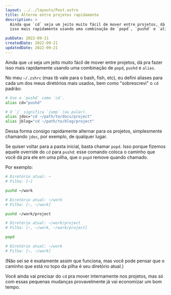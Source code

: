 ```yaml
---
layout: ../../layouts/Post.astro
title: Alterne entre projetos rapidamente
description: >
  Ainda que `cd` seja um jeito muito fácil de mover entre projetos, dá pra fazer
  isso mais rapidamente usando uma combinação de `popd`, `pushd` e `alias`.

pubDate: 2022-09-21
createdDate: 2022-09-21
updatedDate: 2022-09-21
---
```


Ainda que `cd` seja um jeito muito fácil de mover entre projetos, dá pra fazer
isso mais rapidamente usando uma combinação de `popd`, `pushd` e `alias`.

No meu `~/.zshrc` (mas tb vale para o bash, fish, etc), eu defini aliases para
cada um dos meus diretórios mais usados, bem como "sobrescrevi" o `cd` padrão:

```bash
# Use o `pushd` como `cd`.
alias cd="pushd"

# O `j` significa `jump` (ou pular).
alias jdoc="cd ~/path/to/docs/project"
alias jblog="cd ~/path/to/blog/project"
```

Dessa forma consigo rapidamente alternar para os projetos, simplesmente chamando
`jdoc`, por exemplo, de qualquer lugar.

Se quiser voltar para a pasta inicial, basta chamar `popd`. Isso porque fizemos
aquele override do `cd` para `pushd`: esse comando coloca o caminho que você dá
pra ele em uma pilha, que o `popd` remove quando chamado.

Por exemplo:

```bash
# Diretório atual: ~
# Pilha: [~]

pushd ~/work

# Diretório atual: ~/work
# Pilha: [~, ~/work]

pushd ~/work/project

# Diretório atual: ~/work/project
# Pilha: [~, ~/work, ~/work/project]

popd

# Diretório atual: ~/work
# Pilha: [~, ~/work]
```

(Não sei se é exatamente assim que funciona, mas você pode pensar que o caminho
que está no topo da pilha é seu diretório atual.)

Você ainda vai precisar do `cd` pra mover internamente nos projetos, mas só com
essas pequenas mudanças provavelmente já vai economizar um bom tempo.
